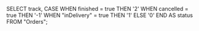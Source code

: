SELECT track,
       CASE
       WHEN finished = true THEN '2'
       WHEN cancelled = true THEN '-1'
       WHEN "inDelivery" = true THEN '1'
       ELSE '0'
       END AS status
FROM "Orders";